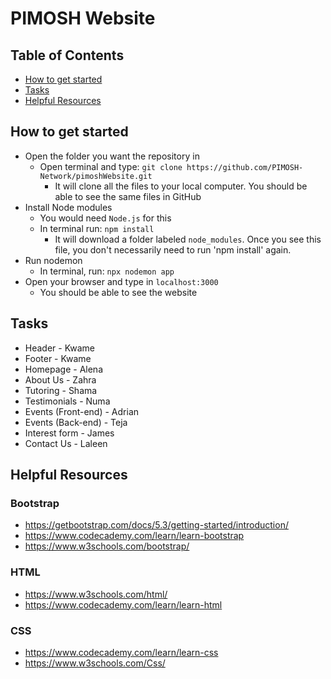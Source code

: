 # PIMOSH Website
## Table of Contents
- [How to get started](https://github.com/PIMOSH-Network/pimoshWebsite?tab=readme-ov-file#how-to-get-started)
- [Tasks](https://github.com/PIMOSH-Network/pimoshWebsite?tab=readme-ov-file#tasks)
- [Helpful Resources](https://github.com/PIMOSH-Network/pimoshWebsite?tab=readme-ov-file#helpful-resources)

## How to get started
- Open the folder you want the repository in
    - Open terminal and type: `git clone https://github.com/PIMOSH-Network/pimoshWebsite.git`
        - It will clone all the files to your local computer. You should be able to see the same files in GitHub
- Install Node modules
    - You would need `Node.js` for this
    - In terminal run: `npm install`
        - It will download a folder labeled `node_modules`. Once you see this file, you don't necessarily need to run 'npm install' again.
- Run nodemon
    - In terminal, run: `npx nodemon app`
- Open your browser and type in `localhost:3000` 
    - You should be able to see the website

## Tasks
- Header - Kwame
- Footer - Kwame
- Homepage - Alena
- About Us - Zahra
- Tutoring - Shama
- Testimonials - Numa
- Events (Front-end) - Adrian
- Events (Back-end) - Teja
- Interest form - James
- Contact Us - Laleen

## Helpful Resources
### Bootstrap
- https://getbootstrap.com/docs/5.3/getting-started/introduction/
- https://www.codecademy.com/learn/learn-bootstrap
- https://www.w3schools.com/bootstrap/

### HTML
- https://www.w3schools.com/html/
- https://www.codecademy.com/learn/learn-html

### CSS
- https://www.codecademy.com/learn/learn-css
- https://www.w3schools.com/Css/